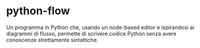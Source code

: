 # python-flow
Un programma in Python che, usando un node-based editor e ispirandosi ai diagrammi di flusso, permette di scrivere codice Python senza avere conoscenze strettamente sintattiche.
